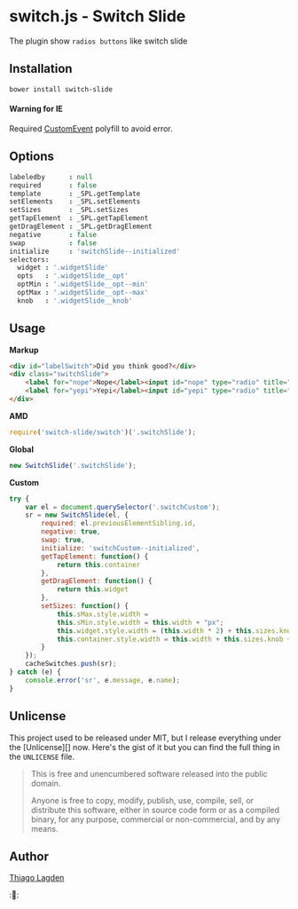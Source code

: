 switch.js - Switch Slide
==================================

The plugin show `radios buttons` like switch slide

## Installation

    bower install switch-slide

#### Warning for IE

Required [CustomEvent](https://developer.mozilla.org/en-US/docs/Web/API/CustomEvent#Polyfill) polyfill to avoid error.

## Options

```Coffee
labeledby      : null
required       : false
template       : _SPL.getTemplate
setElements    : _SPL.setElements
setSizes       : _SPL.setSizes
getTapElement  : _SPL.getTapElement
getDragElement : _SPL.getDragElement
negative       : false
swap           : false
initialize     : 'switchSlide--initialized'
selectors:
  widget : '.widgetSlide'
  opts   : '.widgetSlide__opt'
  optMin : '.widgetSlide__opt--min'
  optMax : '.widgetSlide__opt--max'
  knob   : '.widgetSlide__knob'
```

## Usage

**Markup**

```html
<div id="labelSwitch">Did you think good?</div>
<div class="switchSlide">
    <label for="nope">Nope</label><input id="nope" type="radio" title="Nope" name="isGood" value="n">
    <label for="yepi">Yepi</label><input id="yepi" type="radio" title="Yepi" name="isGood" value="y">
</div>
```

**AMD**

```javascript
require('switch-slide/switch')('.switchSlide');
```

**Global**

```javascript
new SwitchSlide('.switchSlide');
```

**Custom**
```javascript
try {
    var el = document.querySelector('.switchCustom');
    sr = new SwitchSlide(el, {
        required: el.previousElementSibling.id,
        negative: true,
        swap: true,
        initialize: 'switchCustom--initialized',
        getTapElement: function() {
            return this.container
        },
        getDragElement: function() {
            return this.widget
        },
        setSizes: function() {
            this.sMax.style.width =
            this.sMin.style.width = this.width + "px";
            this.widget.style.width = (this.width * 2) + this.sizes.knob + 'px'
            this.container.style.width = this.width + this.sizes.knob + 'px'
        }
    });
    cacheSwitches.push(sr);
} catch (e) {
    console.error('sr', e.message, e.name);
}
```

## Unlicense

This project used to be released under MIT, but I release everything under the [Unlicense][] now. Here's the gist of it but you can find the full thing in the `UNLICENSE` file.

>This is free and unencumbered software released into the public domain.
>
>Anyone is free to copy, modify, publish, use, compile, sell, or distribute this software, either in source code form or as a compiled binary, for any purpose, commercial or non-commercial, and by any means.

## Author

[Thiago Lagden](http://lagden.in)

::beers::
